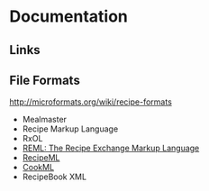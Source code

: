 # Documentation

## Links

## File Formats
http://microformats.org/wiki/recipe-formats

- Mealmaster
- Recipe Markup Language
- RxOL
- [REML: The Recipe Exchange Markup Language](http://reml.sourceforge.net/)
- [RecipeML](http://www.formatdata.com/recipeml/index.html)
- [CookML](http://www.kalorio.de/cml/cookml.html)
- RecipeBook XML